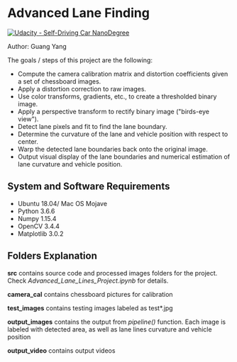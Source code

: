 # Advanced Lane Finding
[![Udacity - Self-Driving Car NanoDegree](https://s3.amazonaws.com/udacity-sdc/github/shield-carnd.svg)](http://www.udacity.com/drive)

Author: Guang Yang

The goals / steps of this project are the following:

* Compute the camera calibration matrix and distortion coefficients given a set of chessboard images.
* Apply a distortion correction to raw images.
* Use color transforms, gradients, etc., to create a thresholded binary image.
* Apply a perspective transform to rectify binary image ("birds-eye view").
* Detect lane pixels and fit to find the lane boundary.
* Determine the curvature of the lane and vehicle position with respect to center.
* Warp the detected lane boundaries back onto the original image.
* Output visual display of the lane boundaries and numerical estimation of lane curvature and vehicle position.

## System and Software Requirements <br>
* Ubuntu 18.04/ Mac OS Mojave
* Python 3.6.6
* Numpy 1.15.4
* OpenCV 3.4.4
* Matplotlib 3.0.2

## Folders Explanation
**src** contains source code and processed images folders for the project. Check *Advanced_Lane_Lines_Project.ipynb* for details.

**camera_cal** contains chessboard pictures for calibration

**test_images** contains testing images labeled as test*.jpg

**output_images** contains the output from *pipeline()* function. Each image is labeled with detected area, as well as lane lines curvature and vehicle position

**output_video** contains output videos
